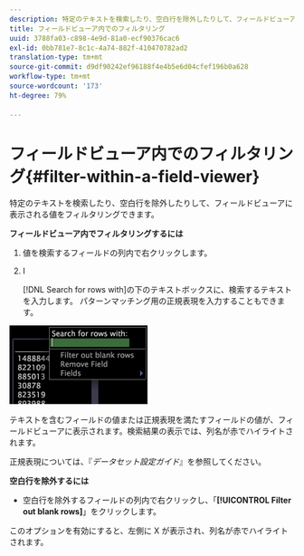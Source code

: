 ```yaml
---
description: 特定のテキストを検索したり、空白行を除外したりして、フィールドビューアに表示される値をフィルタリングできます。
title: フィールドビューア内でのフィルタリング
uuid: 3788fa03-c898-4e9d-81a0-ecf90376cac6
exl-id: 0bb781e7-8c1c-4a74-882f-410470782ad2
translation-type: tm+mt
source-git-commit: d9df90242ef96188f4e4b5e6d04cfef196b0a628
workflow-type: tm+mt
source-wordcount: '173'
ht-degree: 79%

---
```


# フィールドビューア内でのフィルタリング{#filter-within-a-field-viewer}

特定のテキストを検索したり、空白行を除外したりして、フィールドビューアに表示される値をフィルタリングできます。

**フィールドビューア内でフィルタリングするには**

1. 値を検索するフィールドの列内で右クリックします。
1. I

   [!DNL Search for rows with]の下のテキストボックスに、検索するテキストを入力します。 パターンマッチング用の正規表現を入力することもできます。

![](assets/vis_FieldViewer_Search.png)

テキストを含むフィールドの値または正規表現を満たすフィールドの値が、フィールドビューアに表示されます。検索結果の表示では、列名が赤でハイライトされます。

正規表現については、『*データセット設定ガイド*』を参照してください。

**空白行を除外するには**

* 空白行を除外するフィールドの列内で右クリックし、「**[!UICONTROL Filter out blank rows]**」をクリックします。

このオプションを有効にすると、左側に X が表示され、列名が赤でハイライトされます。
